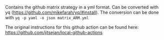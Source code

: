 Contains the github matrix strategy in a yml format.
Can be converted with yq (https://github.com/mikefarah/yq/#install).
The conversion can be done with ```yq -p yaml -o json matrix_ARM.yml```

The original instructions for this github action can be found here: https://github.com/jitsejan/local-github-actions
